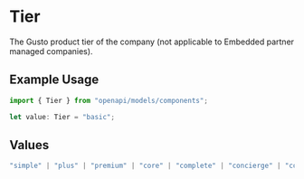 # Tier

The Gusto product tier of the company (not applicable to Embedded partner managed companies).

## Example Usage

```typescript
import { Tier } from "openapi/models/components";

let value: Tier = "basic";
```

## Values

```typescript
"simple" | "plus" | "premium" | "core" | "complete" | "concierge" | "contractor_only" | "basic"
```